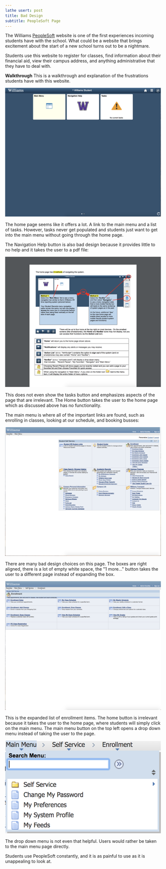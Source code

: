 ```yaml
---
lathe usert: post
title: Bad Design
subtitle: PeopleSoft Page
---
```


The Williams [PeopleSoft](http://sarah.williams.edu) website is one of the first experiences incoming students have with the school.
What could be a website that brings excitement about the start of a new school turns out to be a nightmare.

Students use this website to register for classes, find information about their financial aid, view their campus address, and anything administrative that they have to deal with.

**Walkthrough**
This is a walkthrough and explanation of the frustrations students have with this website.

![home](./home.png)

The home page seems like it offers a lot. A link to the main menu and a list of tasks. However, tasks never get populated and students just want to get into the main menu without going through the home page.

The Navigation Help button is also bad design because it provides little to no help and it takes the user to a pdf file:

![help](./help.png)

This does not even show the tasks button and emphasizes aspects of the page that are irrelevant. The Home button takes the user to the home page which as discussed above has no functionality.

The main menu is where all of the important links are found, such as enrolling in classes, looking at our schedule, and booking busses:

![main](./home2.png)

There are many bad design choices on this page. The boxes are right aligned, there is a lot of empty white space, the "1 more..." button takes the user to a different page instead of expanding the box.

![link](./link.png)

This is the expanded list of enrollment items. The home button is irrelevant because it takes the user to the home page, where students will simply click on the main menu. The main menu button on the top left opens a drop down menu instead of taking the user to the page.

![drop](./drop.png)

The drop down menu is not even that helpful. Users would rather be taken to the main menu page directly.

Students use PeopleSoft constantly, and it is as painful to use as it is unappealing to look at.

